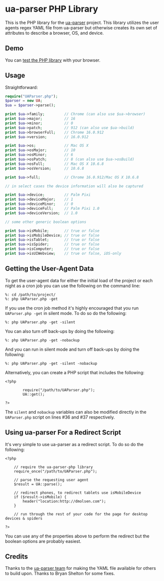 # ua-parser PHP Library #

This is the PHP library for the [ua-parser](https://github.com/tobie/ua-parser) project. This library
utilizes the user agents regex YAML file from ua-parser but otherwise creates its own set of attributes to describe a browser, OS, and device.

## Demo ##

You can [test the PHP library](http://uaparser.dmolsen.com/) with your browser.

## Usage ##

Straightforward:

```php
require("UAParser.php");
$parser = new UA;
$ua = $parser->parse();

print $ua->family;         // Chrome (can also use $ua->browser)
print $ua->major;          // 16
print $ua->minor;          // 0
print $ua->patch;          // 912 (can also use $ua->build)
print $ua->browserFull;    // Chrome 16.0.912
print $ua->version;        // 16.0.912

print $ua->os;             // Mac OS X
print $ua->osMajor;        // 10
print $ua->osMinor;        // 6
print $ua->osPatch;        // 8 (can also use $ua->osBuild)
print $ua->osFull;         // Mac OS X 10.6.8
print $ua->osVersion;      // 10.6.8

print $ua->full;           // Chrome 16.0.912/Mac OS X 10.6.8

// in select cases the device information will also be captured

print $ua->device;         // Palm Pixi
print $ua->deviceMajor;    // 1
print $ua->deviceMinor;    // 0
print $ua->deviceFull;     // Palm Pixi 1.0
print $ua->deviceVersion;  // 1.0

// some other generic boolean options

print $ua->isMobile;       // true or false
print $ua->isMobileDevice; // true or false
print $ua->isTablet;       // true or false
print $ua->isSpider;       // true or false
print $ua->isComputer;     // true or false
print $ua->isUIWebview;    // true or false, iOS-only
```

## Getting the User-Agent Data ##

To get the user-agent data for either the initial load of the project or each night as a cron job you can use the following on the command line:

    %: cd /path/to/project/
    %: php UAParser.php -get

If you use the cron job method it's highly encouraged that you run `UAParser.php -get` in silent mode. To do so do the following:

    %: php UAParser.php -get -silent

You can also turn off back-ups by doing the following:

    %: php UAParser.php -get -nobackup

And you can run in silent mode and turn off back-ups by doing the following:

    %: php UAParser.php -get -silent -nobackup

Alternatively, you can create a PHP script that includes the following:

    <?php

			require("/path/to/UAParser.php");
			UA::get();
			
    ?>

The `silent` and `nobackup` variables can also be modified directly in the `UAParser.php` script on lines #36 and #37 respectively.

## Using ua-parser For a Redirect Script ##

It's very simple to use ua-parser as a redirect script. To do so do the following:

    <?php

    	// require the ua-parser-php library
    	require_once("/path/to/UAParser.php");

    	// parse the requesting user agent
    	$result = UA::parse();

    	// redirect phones, to redirect tablets use isMobileDevice
    	if ($result->isMobile) {
    		header("location:http://dmolsen.com");
    	}
	
	    // run through the rest of your code for the page for desktop devices & spiders
	
    ?>

You can use any of the properties above to perform the redirect but the boolean options are probably easiest.

## Credits ##

Thanks to the [ua-parser team](http://code.google.com/p/ua-parser/people/list) for making the YAML file available for others to build upon. Thanks to Bryan Shelton for some fixes.